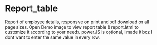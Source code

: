 # Report_table
Report of employee details, responsive on print and pdf download on all page sizes.
Open Demo image to view report table & report.html to customize it according to your needs.
power.JS is optional, i made it bcz I dont want to enter the same value in every row.
